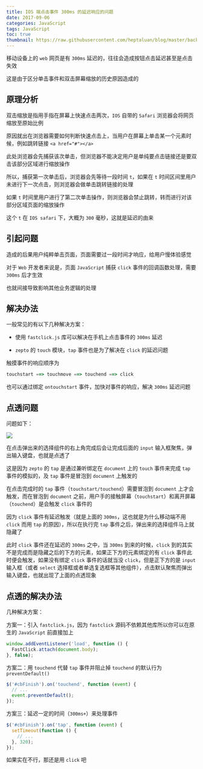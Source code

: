 ```yaml
---
title: IOS 端点击事件 300ms 的延迟响应的问题
date: 2017-09-06
categories: JavaScript
tags: JavaScript
toc: true
thumbnail: https://raw.githubusercontent.com/heptaluan/blog/master/backups/cdn/cover/50.jpg
---
```


移动设备上的 `web` 网页是有 `300ms` 延迟的，往往会造成按钮点击延迟甚至是点击失效

这是由于区分单击事件和双击屏幕缩放的历史原因造成的

<!--more-->

## 原理分析

双击缩放是指用手指在屏幕上快速点击两次，`IOS` 自带的 `Safari` 浏览器会将网页缩放至原始比例

原因就出在浏览器需要如何判断快速点击上，当用户在屏幕上单击某一个元素时候，例如跳转链接 `<a href="#"></a>`

此处浏览器会先捕获该次单击，但浏览器不能决定用户是单纯要点击链接还是要双击该部分区域进行缩放操作

所以，捕获第一次单击后，浏览器会先等待一段时间 `t`，如果在 `t` 时间区间里用户未进行下一次点击，则浏览器会做单击跳转链接的处理

如果 `t` 时间里用户进行了第二次单击操作，则浏览器会禁止跳转，转而进行对该部分区域页面的缩放操作

这个 `t` 在 `IOS safari` 下，大概为 `300` 毫秒，这就是延迟的由来

## 引起问题

造成的后果用户纯粹单击页面，页面需要过一段时间才响应，给用户慢体验感觉

对于 `Web` 开发者来说是，页面 `JavaScript` 捕获 `click` 事件的回调函数处理，需要 `300ms` 后才生效

也就间接导致影响其他业务逻辑的处理

## 解决办法

一般常见的有以下几种解决方案：

* 使用 `fastclick.js` 库可以解决在手机上点击事件的 `300ms` 延迟

* `zepto` 的 `touch` 模块，`tap` 事件也是为了解决在 `click` 的延迟问题

触摸事件的响应顺序为

```js
touchstart ==> touchmove ==> touchend ==> click
```

也可以通过绑定 `ontouchstart` 事件，加快对事件的响应，解决 `300ms` 延迟问题



## 点透问题

问题如下：

![](https://raw.githubusercontent.com/heptaluan/blog/master/backups/cdn/js/37.png)

在点击弹出来的选择组件的右上角完成后会让完成后面的 `input` 输入框聚焦，弹出输入键盘，也就是点透了

这是因为 `zepto` 的 `tap` 是通过兼听绑定在 `document` 上的 `touch` 事件来完成 `tap` 事件的模拟的，及 `tap` 事件是冒泡到 `document` 上触发的

在点击完成时的 `tap` 事件（`touchstart/touchend`）需要冒泡到 `document` 上才会触发，而在冒泡到 `document` 之前，用户手的接触屏幕（`touchstart`）和离开屏幕（`touchend`）是会触发 `click` 事件的

因为 `click` 事件有延迟触发（就是上面的 `300ms`，这也就是为什么移动端不用 `click` 而用 `tap` 的原因），所以在执行完 `tap` 事件之后，弹出来的选择组件马上就隐藏了

此时 `click` 事件还在延迟的 `300ms` 之中，当 `300ms` 到来的时候，`click` 到的其实不是完成而是隐藏之后的下方的元素，如果正下方的元素绑定的有 `click` 事件此时便会触发，如果没有绑定 `click` 事件的话就当没 `click`，但是正下方的是 `input` 输入框（或者 `select` 选择框或者单选复选框等其他组件），点击默认聚焦而弹出输入键盘，也就出现了上面的点透现象

## 点透的解决办法

几种解决方案：

方案一：引入 `fastclick.js`，因为 `fastclick` 源码不依赖其他库所以你可以在原生的 `JavaScript` 前直接加上

```js
window.addEventListener('load', function () {
  FastClick.attach(document.body);
}, false);
```

方案二：用 `touchend` 代替 `tap` 事件并阻止掉 `touchend` 的默认行为 `preventDefault()`

```js
$('#cbFinish').on('touchend', function (event) {
  // ...
  event.preventDefault();
});
```

方案三：延迟一定的时间（`300ms+`）来处理事件

```js
$('#cbFinish').on('tap', function (event) {
  setTimeout(function () {
    // ...
  }, 320);
}); 
```

如果实在不行，那还是用 `click` 吧
